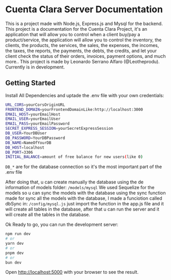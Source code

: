 # Cuenta Clara Server Documentation

This is a project made with Node.js, Express.js and Mysql for the backend. This project is a documentation for the Cuenta Clara Project, it's an application that will allow you to control when a client buy/pay a product/service, the application will allow you to control the inventory, the clients, the products, the services, the sales, the expenses, the incomes, the taxes, the reports, the payments, the debts, the credits, and let your client check the status of their orders, invoices, payment options, and much more.. This project is made by Leonardo Serrano Alfaro (@Leotheprodu). Currently is in development.

## Getting Started

Install All Dependencies and uptade the .env file with your own credentials:

```bash
URL_CORS=yourCorsOriginURL
FRONTEND_DOMAIN=yourFrontendDomainLike:http://localhost:3000
EMAIL_HOST=yourEmailHost
EMAIL_USER=yourEmailUser
EMAIL_PASS=yourEmailPassword
SECRET_EXPRESS_SESSION=yourSecretExpressSession
DB_USER=YourDBUser
DB_PASSWORD=YourDBPassword
DB_NAME=NameOfYourDB
DB_HOST=localhost
DB_PORT=3306
INITIAL_BALANCE=amount of free balance for new users(like 0)

```

`DB_*` are for the database connection so it's the most important part of the .env file

After doing that, u can create manually the database using the de information of models folder:
`/models/mysql`
We used Sequelize for the models so u can sync the models with the database using the sync function made for sync all the models with the database, I made a funciotion called dbSync in:
`/config/mysql.js`
just import the function in the app.js file and it will create all tables in the database, after that u can run the server and it will create all the tables in the database.

Ok Ready to go, you can run the development server:

```bash
npm run dev
# or
yarn dev
# or
pnpm dev
# or
bun dev
```

Open [http://localhost:5000](http://localhost:5000) with your browser to see the result.
